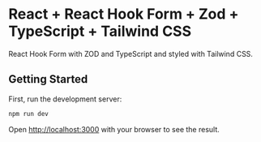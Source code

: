 # React + React Hook Form + Zod + TypeScript + Tailwind CSS

React Hook Form with ZOD and TypeScript and styled with Tailwind CSS.

## Getting Started

First, run the development server:

```bash
npm run dev
```

Open [http://localhost:3000](http://localhost:3000) with your browser to see the result.

